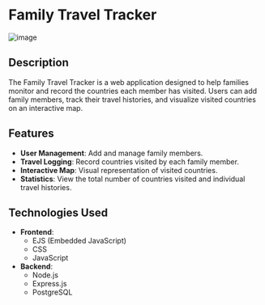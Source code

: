 # Family Travel Tracker

![image](https://github.com/user-attachments/assets/2c2616c4-db39-4bc6-909a-f44e83cccb08)

## Description

The Family Travel Tracker is a web application designed to help families monitor and record the countries each member has visited. Users can add family members, track their travel histories, and visualize visited countries on an interactive map.

## Features

- **User Management**: Add and manage family members.
- **Travel Logging**: Record countries visited by each family member.
- **Interactive Map**: Visual representation of visited countries.
- **Statistics**: View the total number of countries visited and individual travel histories.

## Technologies Used

- **Frontend**:
  - EJS (Embedded JavaScript)
  - CSS
  - JavaScript
- **Backend**:
  - Node.js
  - Express.js
  - PostgreSQL




